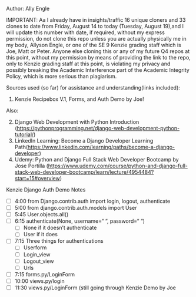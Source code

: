 Author: Ally Engle

IMPORTANT: Aa I already have in insights/traffic 16 unique cloners and 33 clones to date from Friday, August 14 to today (Tuesday, August 19),and I will update this number with date, if required, without my express permission, do not clone this repo unless you are actually physically me in my body, Allyson Engle, or one of the SE 9 Kenzie grading staff which is Joe, Matt or Peter. Anyone else cloning this or any of my future Q4 repos at this point, without my permission by means of providing the link to the repo, only to Kenzie grading staff at this point, is violating my privacy and possibly breaking the Academic Interference part of the Academic Integrity Policy, which is more serious than plagiarism.

Sources used (so far) for assistance and understanding(links included):
1. Kenzie Recipebox V.1, Forms, and Auth Demo by Joe!

Also:

2. Django Web Development with Python Introduction (https://pythonprogramming.net/django-web-development-python-tutorial/)
3. LinkedIn Learning: Become a Django Developer Learning Path(https://www.linkedin.com/learning/paths/become-a-django-developer)
4. Udemy: Python and Django Full Stack Web Developer Bootcamp by Jose Portilla (https://www.udemy.com/course/python-and-django-full-stack-web-developer-bootcamp/learn/lecture/4954484?start=15#overview)

Kenzie Django Auth Demo Notes
- [ ] 4:00 from Django.contrib.auth import login, logout, authenticate
- [ ] 5:00 from django.contrib.auth.models import User
- [ ] 5:45 User.objects.all()
- [ ] 6:15 authenticate(None, username=“ “, password=“ “)
    - [ ] None if it doesn’t authenticate
    - [ ] User if it does
- [ ] 7:15 Three things for authentications
    - [ ] Userform
    - [ ] Login_view
    - [ ] Logout_view
    - [ ] Urls
- [ ] 7:15 forms.py/LoginForm
- [ ] 10:00 views.py/login
- [ ] 11:30 views.py/LoginForm (still going through Kenzie Demo by Joe
